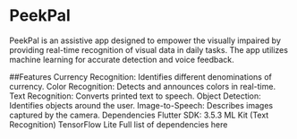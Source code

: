 # PeekPal

PeekPal is an assistive app designed to empower the visually impaired by providing real-time recognition of visual data in daily tasks. The app utilizes machine learning for accurate detection and voice feedback.

##Features
Currency Recognition: Identifies different denominations of currency.
Color Recognition: Detects and announces colors in real-time.
Text Recognition: Converts printed text to speech.
Object Detection: Identifies objects around the user.
Image-to-Speech: Describes images captured by the camera.
Dependencies
Flutter SDK: 3.5.3
ML Kit (Text Recognition)
TensorFlow Lite
Full list of dependencies here

